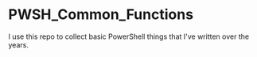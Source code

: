 # PWSH_Common_Functions

I use this repo to collect basic PowerShell things that I've written over the years.
